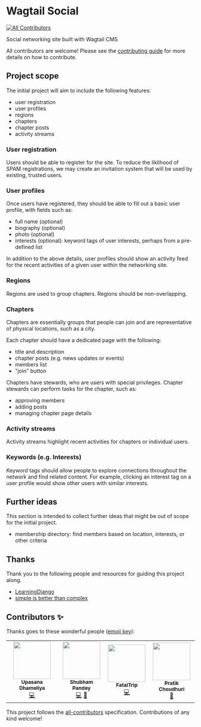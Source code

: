 # Wagtail Social
<!-- ALL-CONTRIBUTORS-BADGE:START - Do not remove or modify this section -->
[![All Contributors](https://img.shields.io/badge/all_contributors-4-orange.svg?style=flat-square)](#contributors-)
<!-- ALL-CONTRIBUTORS-BADGE:END -->

Social networking site built with Wagtail CMS

All contributors are welcome! Please see the [contributing guide](CONTRIBUTING.md) for more details on how to contribute.

## Project scope

The initial project will aim to include the following features:

- user registration
- user profiles
- regions
- chapters
- chapter posts
- activity streams

### User registration

Users should be able to register for the site. To reduce the liklihood of SPAM registrations, we may create an invitation system that will be used by existing, trusted users.

### User profiles

Once users have registered, they should be able to fill out a basic user profile, with fields such as:

- full name (optional)
- biography (optional)
- photo (optional)
- interests (optional): keyword tags of user interests, perhaps from a pre-defined list

In addition to the above details, user profiles should show an activity feed for the recent activities of a given user within the networking site.

### Regions

Regions are used to group chapters. Regions should be non-overlapping.

### Chapters

Chapters are essentially groups that people can join and are representative of physical locations, such as a city.

Each chapter should have a dedicated page with the following:

- title and description
- chapter posts (e.g. news updates or events)
- members list
- "join" button

Chapters have stewards, who are users with special privileges. Chapter stewards can perform tasks for the chapter, such as:

- approving members
- adding posts
- managing chapter page details

### Activity streams

Activity streams highlight recent activities for chapters or individual users.

### Keywords (e.g. Interests)

Keyword tags should allow people to explore connections throughout the network and find related content. For example, clicking an interest tag on a user profile would show other users with similar interests.

## Further ideas

This section is intended to collect further ideas that might be out of scope for the initial project.

- membership directory: find members based on location, interests, or other criteria

## Thanks

Thank you to the following people and resources for guiding this project along.

- [LearningDjango](https://learndjango.com/books/)
- [simple is better than complex](https://simpleisbetterthancomplex.com/)

## Contributors ✨

Thanks goes to these wonderful people ([emoji key](https://allcontributors.org/docs/en/emoji-key)):

<!-- ALL-CONTRIBUTORS-LIST:START - Do not remove or modify this section -->
<!-- prettier-ignore-start -->
<!-- markdownlint-disable -->
<table>
  <tr>
    <td align="center"><a href="https://github.com/Upasanadhameliya"><img src="https://avatars.githubusercontent.com/u/28010398?v=4?s=100" width="100px;" alt=""/><br /><sub><b>Upasana Dhameliya</b></sub></a><br /><a href="https://github.com/brylie/wagtail-social-network/commits?author=Upasanadhameliya" title="Code">💻</a></td>
    <td align="center"><a href="http://sp35.github.io/"><img src="https://avatars.githubusercontent.com/u/51958314?v=4?s=100" width="100px;" alt=""/><br /><sub><b>Shubham Pandey</b></sub></a><br /><a href="https://github.com/brylie/wagtail-social-network/commits?author=sp35" title="Code">💻</a> <a href="#design-sp35" title="Design">🎨</a></td>
    <td align="center"><a href="https://github.com/FatalTrip"><img src="https://avatars.githubusercontent.com/u/76202685?v=4?s=100" width="100px;" alt=""/><br /><sub><b>FatalTrip</b></sub></a><br /><a href="https://github.com/brylie/wagtail-social-network/commits?author=FatalTrip" title="Code">💻</a></td>
    <td align="center"><a href="https://github.com/CodeBunny09"><img src="https://avatars.githubusercontent.com/u/87966100?v=4?s=100" width="100px;" alt=""/><br /><sub><b>Pratik Choudhuri</b></sub></a><br /><a href="https://github.com/brylie/wagtail-social-network/commits?author=CodeBunny09" title="Documentation">📖</a></td>
  </tr>
</table>

<!-- markdownlint-restore -->
<!-- prettier-ignore-end -->

<!-- ALL-CONTRIBUTORS-LIST:END -->

This project follows the [all-contributors](https://github.com/all-contributors/all-contributors) specification. Contributions of any kind welcome!
